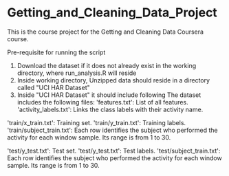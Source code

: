 # Getting_and_Cleaning_Data_Project

This is the course project for the Getting and Cleaning Data Coursera course. 

Pre-requisite for running the script

1. Download the dataset if it does not already exist in the working directory, where run_analysis.R will reside
2. Inside working directory, Unzipped data should reside in a directory called "UCI HAR Dataset"
3. Inside "UCI HAR Dataset" it should include following
The dataset includes the following files:
 'features.txt': List of all features.
 'activity_labels.txt': Links the class labels with their activity name.
 
 'train/x_train.txt': Training set.
 'train/y_train.txt': Training labels.
 'train/subject_train.txt': Each row identifies the subject who performed the activity for each window sample. Its range is from 1 to 30. 
 
 'test/y_test.txt': Test set.
 'test/y_test.txt': Test labels.
 'test/subject_train.txt': Each row identifies the subject who performed the activity for each window sample. Its range is from 1 to 30. 
